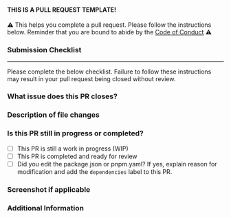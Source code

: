 #### THIS IS A PULL REQUEST TEMPLATE! 

⚠️ This helps you complete a pull request. Please follow the instructions below. Reminder that you are bound to abide by the [Code of Conduct](/CODE_OF_CONDUCT.md) ⚠️ 

### Submission Checklist

---

Please complete the below checklist. Failure to follow these instructions may result in your pull request being closed without review.

### What issue does this PR closes?
<!-- Add tag of the issue or describe the problem your PR solves. -->

### Description of file changes
<!-- A detailed description of the changes made in this pull request. -->

### Is this PR still in progress or completed?
- [ ] This PR is still a work in progress (WIP)
- [ ] This PR is completed and ready for review
- [ ] Did you edit the package.json or pnpm.yaml? If yes, explain reason for modification and add the `dependencies` label to this PR. <br>

### Screenshot if applicable
<!-- screenshot of the feature implemented by this issue -->

### Additional Information
<!-- Any additional information or context about this PR. -->